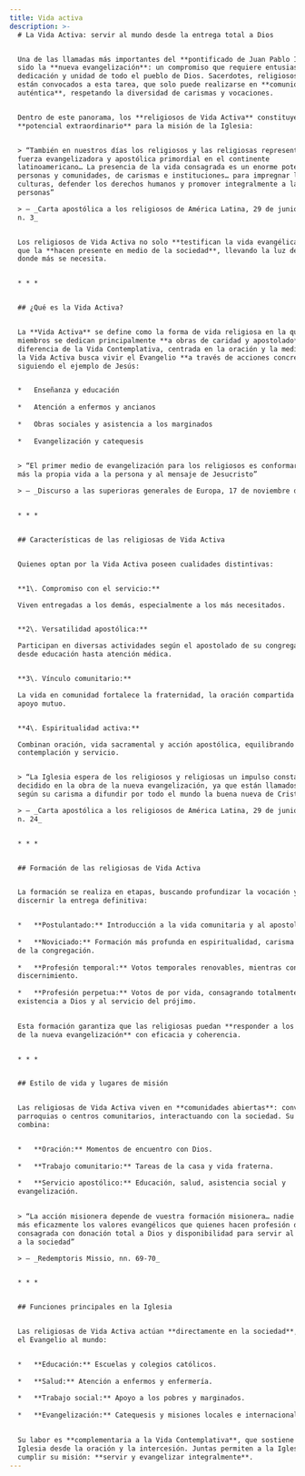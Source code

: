 ```yaml
---
title: Vida activa
description: >-
  # La Vida Activa: servir al mundo desde la entrega total a Dios


  Una de las llamadas más importantes del **pontificado de Juan Pablo II** ha
  sido la **nueva evangelización**: un compromiso que requiere entusiasmo,
  dedicación y unidad de todo el pueblo de Dios. Sacerdotes, religiosos y laicos
  están convocados a esta tarea, que solo puede realizarse en **comunión
  auténtica**, respetando la diversidad de carismas y vocaciones.


  Dentro de este panorama, los **religiosos de Vida Activa** constituyen un
  **potencial extraordinario** para la misión de la Iglesia:


  > “También en nuestros días los religiosos y las religiosas representan una
  fuerza evangelizadora y apostólica primordial en el continente
  latinoamericano… La presencia de la vida consagrada es un enorme potencial de
  personas y comunidades, de carismas e instituciones… para impregnar las
  culturas, defender los derechos humanos y promover integralmente a las
  personas”  

  > — _Carta apostólica a los religiosos de América Latina, 29 de junio de 1990,
  n. 3_


  Los religiosos de Vida Activa no solo **testifican la vida evangélica**, sino
  que la **hacen presente en medio de la sociedad**, llevando la luz de Cristo
  donde más se necesita.


  * * *


  ## ¿Qué es la Vida Activa?


  La **Vida Activa** se define como la forma de vida religiosa en la que los
  miembros se dedican principalmente **a obras de caridad y apostolado**. A
  diferencia de la Vida Contemplativa, centrada en la oración y la meditación,
  la Vida Activa busca vivir el Evangelio **a través de acciones concretas**,
  siguiendo el ejemplo de Jesús:


  *   Enseñanza y educación
      
  *   Atención a enfermos y ancianos
      
  *   Obras sociales y asistencia a los marginados
      
  *   Evangelización y catequesis
      

  > “El primer medio de evangelización para los religiosos es conformar cada vez
  más la propia vida a la persona y al mensaje de Jesucristo”  

  > — _Discurso a las superioras generales de Europa, 17 de noviembre de 1983_


  * * *


  ## Características de las religiosas de Vida Activa


  Quienes optan por la Vida Activa poseen cualidades distintivas:


  **1\. Compromiso con el servicio:**  

  Viven entregadas a los demás, especialmente a los más necesitados.


  **2\. Versatilidad apostólica:**  

  Participan en diversas actividades según el apostolado de su congregación,
  desde educación hasta atención médica.


  **3\. Vínculo comunitario:**  

  La vida en comunidad fortalece la fraternidad, la oración compartida y el
  apoyo mutuo.


  **4\. Espiritualidad activa:**  

  Combinan oración, vida sacramental y acción apostólica, equilibrando
  contemplación y servicio.


  > “La Iglesia espera de los religiosos y religiosas un impulso constante y
  decidido en la obra de la nueva evangelización, ya que están llamados cada uno
  según su carisma a difundir por todo el mundo la buena nueva de Cristo”  

  > — _Carta apostólica a los religiosos de América Latina, 29 de junio de 1990,
  n. 24_


  * * *


  ## Formación de las religiosas de Vida Activa


  La formación se realiza en etapas, buscando profundizar la vocación y
  discernir la entrega definitiva:


  *   **Postulantado:** Introducción a la vida comunitaria y al apostolado.
      
  *   **Noviciado:** Formación más profunda en espiritualidad, carisma y reglas
  de la congregación.
      
  *   **Profesión temporal:** Votos temporales renovables, mientras continúa el
  discernimiento.
      
  *   **Profesión perpetua:** Votos de por vida, consagrando totalmente la
  existencia a Dios y al servicio del prójimo.
      

  Esta formación garantiza que las religiosas puedan **responder a los desafíos
  de la nueva evangelización** con eficacia y coherencia.


  * * *


  ## Estilo de vida y lugares de misión


  Las religiosas de Vida Activa viven en **comunidades abiertas**: conventos,
  parroquias o centros comunitarios, interactuando con la sociedad. Su día
  combina:


  *   **Oración:** Momentos de encuentro con Dios.
      
  *   **Trabajo comunitario:** Tareas de la casa y vida fraterna.
      
  *   **Servicio apostólico:** Educación, salud, asistencia social y
  evangelización.
      

  > “La acción misionera depende de vuestra formación misionera… nadie atestigua
  más eficazmente los valores evangélicos que quienes hacen profesión de vida
  consagrada con donación total a Dios y disponibilidad para servir al hombre y
  a la sociedad”  

  > — _Redemptoris Missio, nn. 69-70_


  * * *


  ## Funciones principales en la Iglesia


  Las religiosas de Vida Activa actúan **directamente en la sociedad**, llevando
  el Evangelio al mundo:


  *   **Educación:** Escuelas y colegios católicos.
      
  *   **Salud:** Atención a enfermos y enfermería.
      
  *   **Trabajo social:** Apoyo a los pobres y marginados.
      
  *   **Evangelización:** Catequesis y misiones locales e internacionales.
      

  Su labor es **complementaria a la Vida Contemplativa**, que sostiene la
  Iglesia desde la oración y la intercesión. Juntas permiten a la Iglesia
  cumplir su misión: **servir y evangelizar integralmente**.
---
```

